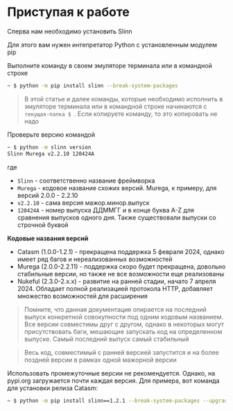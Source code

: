 # Приступая к работе

Сперва нам необходимо установить Slinn

Для этого вам нужен интепретатор Python с установленным модулем pip

Выполните команду в своем эмуляторе терминала или в командной строке

```Bash
~ $ python -m pip install slinn --break-system-packages
```

> В этой статье и далее команды, которые необходимо исполнить в эмуляторе терминала или в командной строке начинаются с 
> `текущая-папка $ `. Если копируете команду, то это копировать не надо

Проверьте версию командой

```Bash
~ $ python -m slinn version
Slinn Murega v2.2.10 120424A
```
где
- `Slinn` - соответственно название фреймворка
- `Murega` - кодовое название схожих версий. Murega, к примеру, для версий 2.0.0 - 2.2.10
- `v2.2.10` - сама версия мажор.минор.выпуск
- `120424A` - номер выпуска ДДММГГ и в конце буква A-Z для сравнения выпусков одного дня. Также существовали выпуски со строчной буквой

**Кодовые названия версий**
- Catasm (1.0.0-1.2.1) - прекращена поддержка 5 февраля 2024, однако имеет ряд багов и нереализованных возможностей
- Murega (2.0.0-2.2.11) - поддержка скоро будет прекращена, довольно стабильные версии, но также не все возможности еще реализованы
- Nukeful (2.3.0-2.x.x) - развитие на ранней стадии, начато 7 апреля 2024. Обладает полной реализацией протокола HTTP, добавляет множество возможностей для расширения

> Помните, что данная документация опирается на последний выпуск конкретной совокупности под одним кодовым названием. 
> Все версии совместимы друг с другом, однако в некоторых могут присутствовать баги, мешающие запускать код на 
> определенном выпуске. Самый последний выпуск самый стабильный

> Весь код, совместимый с ранней версией запустится и на более поздней версии в рамках одной мажорной версии

Использовать промежуточные версии не рекомендуется. Однако, на pypi.org загружается почти каждая версия. Для примера, 
вот команда для установки релиза Catasm:

```Bash
~ $ python -m pip install slinn==1.2.1 --break-system-packages --upgrade
```